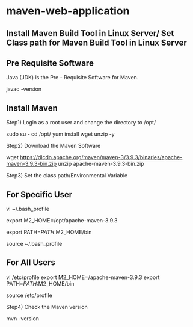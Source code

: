 # maven-web-application
Install Maven Build Tool in Linux Server/ Set Class path for Maven Build Tool in Linux Server
-------------------------------------------------------------------------------------------------------------------------

Pre Requisite Software
-----------------------------
Java (JDK) is the Pre - Requisite Software for Maven.

javac -version

Install Maven
------------------
Step1) Login as a root user and change the directory to /opt/

sudo su -
cd /opt/
yum install wget unzip -y

Step2) Download the Maven Software

wget https://dlcdn.apache.org/maven/maven-3/3.9.3/binaries/apache-maven-3.9.3-bin.zip
unzip apache-maven-3.9.3-bin.zip


Step3) Set the class path/Environmental Variable

For Specific User
----------------------
vi ~/.bash_profile

export M2_HOME=/opt/apache-maven-3.9.3

export PATH=$PATH:$M2_HOME/bin

source ~/.bash_profile

For All Users
---------------------- 
vi /etc/profile
export M2_HOME=/apache-maven-3.9.3
export PATH=$PATH:$M2_HOME/bin

source /etc/profile

Step4) Check the Maven version

mvn -version

